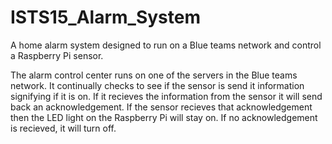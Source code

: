 # ISTS15_Alarm_System
A home alarm system designed to run on a Blue teams network and control a Raspberry Pi sensor.

The alarm control center runs on one of the servers in the Blue teams network. It continually checks to see if the sensor is send it information signifying if it is on. If it recieves the information from the sensor it will send back an acknowledgement. If the sensor recieves that acknowledgement then the LED light on the Raspberry Pi will stay on. If no acknowledgement is recieved, it will turn off.
